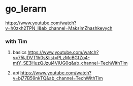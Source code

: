# go_lerarn


https://www.youtube.com/watch?v=h0zxh2TPN_I&ab_channel=MaksimZhashkevych


### with Tim 
1. basics
https://www.youtube.com/watch?v=75lJDVT1h0s&list=PLzMcBGfZo4-mtY_SE3HuzQJzuj4VlUG0q&ab_channel=TechWithTim

2. api 
https://www.youtube.com/watch?v=bj77B59nkTQ&ab_channel=TechWithTim